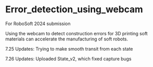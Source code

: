 # Error_detection_using_webcam
For RoboSoft 2024 submission

Using the webcam to detect construction errors for 3D printing soft materials can accelerate the manufacturing of soft robots.

7.25 Updates: Trying to make smooth transit from each state

7.26 Updates: Uploaded State_v2, which fixed capture bugs

